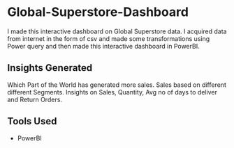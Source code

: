 # Global-Superstore-Dashboard
I made this interactive dashboard on Global Superstore data.
I acquired data from internet in the form of csv and made some transformations using Power query and then made this interactive dashboard in PowerBI.
## Insights Generated 
Which Part of the World has generated more sales.
Sales based on different different Segments.
Insights on Sales, Quantity, Avg no of days to deliver and Return Orders.

## Tools Used
- PowerBI
